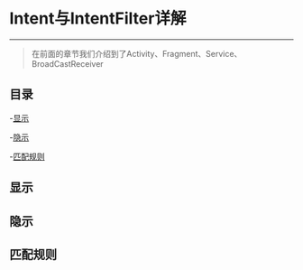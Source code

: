 # Intent与IntentFilter详解

---

> 在前面的章节我们介绍到了Activity、Fragment、Service、BroadCastReceiver


## 目录

-[显示](#显示)

-[隐示](#隐示)

-[匹配规则](#匹配规则)


## 显示

## 隐示

## 匹配规则
